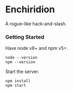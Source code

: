 # Enchiridion #

A rogue-like hack-and-slash.

### Getting Started ###

Have node v8+ and npm v5+.

```
node --version
npm --version
```

Start the server.

```
npm install
npm start
```
